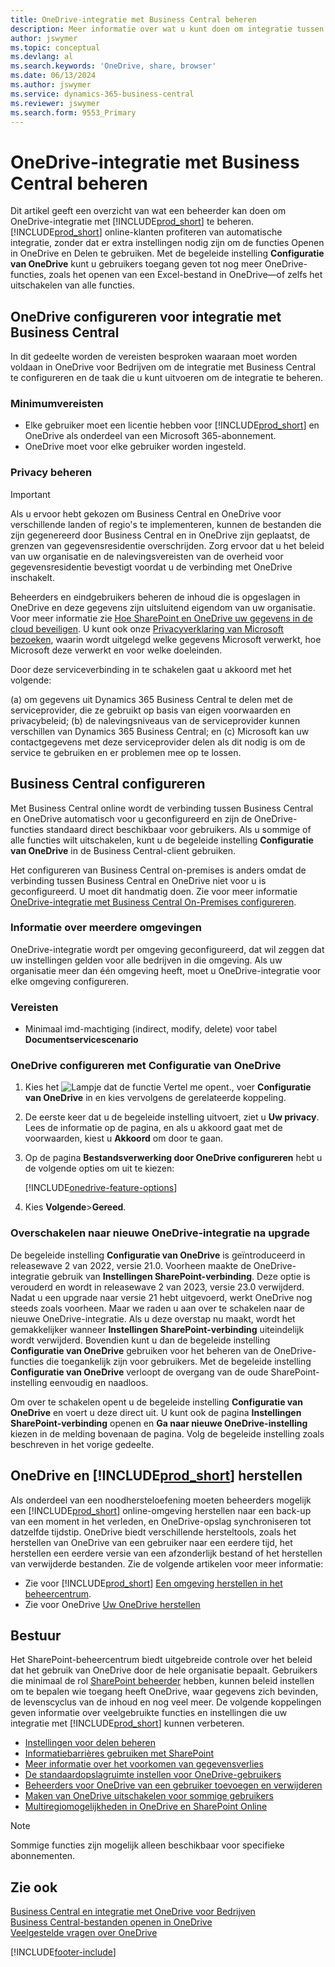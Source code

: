```yaml
---
title: OneDrive-integratie met Business Central beheren
description: Meer informatie over wat u kunt doen om integratie tussen Business Central en OneDrive te beheren.
author: jswymer
ms.topic: conceptual
ms.devlang: al
ms.search.keywords: 'OneDrive, share, browser'
ms.date: 06/13/2024
ms.author: jswymer
ms.service: dynamics-365-business-central
ms.reviewer: jswymer
ms.search.form: 9553_Primary
---
```

# <a name="managing-onedrive-integration-with-business-central"></a>OneDrive-integratie met Business Central beheren

Dit artikel geeft een overzicht van wat een beheerder kan doen om OneDrive-integratie met [!INCLUDE[prod_short](includes/prod_short.md)] te beheren. [!INCLUDE[prod_short](includes/prod_short.md)] online-klanten profiteren van automatische integratie, zonder dat er extra instellingen nodig zijn om de functies Openen in OneDrive en Delen te gebruiken. Met de begeleide instelling **Configuratie van OneDrive** kunt u gebruikers toegang geven tot nog meer OneDrive-functies, zoals het openen van een Excel-bestand in OneDrive&mdash;of zelfs het uitschakelen van alle functies.  

## <a name="configure-onedrive-for-integration-with-business-central"></a>OneDrive configureren voor integratie met Business Central

In dit gedeelte worden de vereisten besproken waaraan moet worden voldaan in OneDrive voor Bedrijven om de integratie met Business Central te configureren en de taak die u kunt uitvoeren om de integratie te beheren.

### <a name="minimum-requirements"></a>Minimumvereisten

* Elke gebruiker moet een licentie hebben voor [!INCLUDE[prod_short](includes/prod_short.md)] en OneDrive als onderdeel van een Microsoft 365-abonnement.
* OneDrive moet voor elke gebruiker worden ingesteld.

### <a name="managing-privacy"></a>Privacy beheren

> [!IMPORTANT]
> Als u ervoor hebt gekozen om Business Central en OneDrive voor verschillende landen of regio's te implementeren, kunnen de bestanden die zijn gegenereerd door Business Central en in OneDrive zijn geplaatst, de grenzen van gegevensresidentie overschrijden. Zorg ervoor dat u het beleid van uw organisatie en de nalevingsvereisten van de overheid voor gegevensresidentie bevestigt voordat u de verbinding met OneDrive inschakelt.

Beheerders en eindgebruikers beheren de inhoud die is opgeslagen in OneDrive en deze gegevens zijn uitsluitend eigendom van uw organisatie. Voor meer informatie zie [Hoe SharePoint en OneDrive uw gegevens in de cloud beveiligen](/sharepoint/safeguarding-your-data). U kunt ook onze [Privacyverklaring van Microsoft bezoeken](https://go.microsoft.com/fwlink/?LinkId=521839)<!--(https://privacy.microsoft.com/en-us/privacystatement)-->, waarin wordt uitgelegd welke gegevens Microsoft verwerkt, hoe Microsoft deze verwerkt en voor welke doeleinden.

Door deze serviceverbinding in te schakelen gaat u akkoord met het volgende:

(a) om gegevens uit Dynamics 365 Business Central te delen met de serviceprovider, die ze gebruikt op basis van eigen voorwaarden en privacybeleid; (b) de nalevingsniveaus van de serviceprovider kunnen verschillen van Dynamics 365 Business Central; en (c) Microsoft kan uw contactgegevens met deze serviceprovider delen als dit nodig is om de service te gebruiken en er problemen mee op te lossen.

## <a name="configure-business-central"></a>Business Central configureren

Met Business Central online wordt de verbinding tussen Business Central en OneDrive automatisch voor u geconfigureerd en zijn de OneDrive-functies standaard direct beschikbaar voor gebruikers. Als u sommige of alle functies wilt uitschakelen, kunt u de begeleide instelling **Configuratie van OneDrive** in de Business Central-client gebruiken.

Het configureren van Business Central on-premises is anders omdat de verbinding tussen Business Central en OneDrive niet voor u is geconfigureerd. U moet dit handmatig doen. Zie voor meer informatie [OneDrive-integratie met Business Central On-Premises configureren](admin-onedrive-integration-onpremises.md).

### <a name="about-multiple-environments"></a>Informatie over meerdere omgevingen

OneDrive-integratie wordt per omgeving geconfigureerd, dat wil zeggen dat uw instellingen gelden voor alle bedrijven in die omgeving. Als uw organisatie meer dan één omgeving heeft, moet u OneDrive-integratie voor elke omgeving configureren.

### <a name="prerequisites"></a>Vereisten

- Minimaal imd-machtiging (indirect, modify, delete) voor tabel **Documentservicescenario**

### <a name="configure-onedrive-using-onedrive-setup"></a>OneDrive configureren met Configuratie van OneDrive

1. Kies het ![Lampje dat de functie Vertel me opent.](media/ui-search/search_small.png "Vertel me wat u wilt doen"), voer **Configuratie van OneDrive** in en kies vervolgens de gerelateerde koppeling. 
2. De eerste keer dat u de begeleide instelling uitvoert, ziet u **Uw privacy**. Lees de informatie op de pagina, en als u akkoord gaat met de voorwaarden, kiest u **Akkoord** om door te gaan.
3. Op de pagina **Bestandsverwerking door OneDrive configureren** hebt u de volgende opties om uit te kiezen:

   [!INCLUDE[onedrive-feature-options](includes/onedrive-feature-options.md)]
4. Kies **Volgende**>**Gereed**.

### <a name="switching-to-new-onedrive-integration-after-upgrade"></a>Overschakelen naar nieuwe OneDrive-integratie na upgrade

De begeleide instelling **Configuratie van OneDrive** is geïntroduceerd in releasewave 2 van 2022, versie 21.0. Voorheen maakte de OneDrive-integratie gebruik van **Instellingen SharePoint-verbinding**. Deze optie is verouderd en wordt in releasewave 2 van 2023, versie 23.0 verwijderd. Nadat u een upgrade naar versie 21 hebt uitgevoerd, werkt OneDrive nog steeds zoals voorheen. Maar we raden u aan over te schakelen naar de nieuwe OneDrive-integratie. Als u deze overstap nu maakt, wordt het gemakkelijker wanneer **Instellingen SharePoint-verbinding** uiteindelijk wordt verwijderd. Bovendien kunt u dan de begeleide instelling **Configuratie van OneDrive** gebruiken voor het beheren van de OneDrive-functies die toegankelijk zijn voor gebruikers. Met de begeleide instelling **Configuratie van OneDrive** verloopt de overgang van de oude SharePoint-instelling eenvoudig en naadloos.

Om over te schakelen opent u de begeleide instelling **Configuratie van OneDrive** en voert u deze direct uit. U kunt ook de pagina **Instellingen SharePoint-verbinding** openen en **Ga naar nieuwe OneDrive-instelling** kiezen in de melding bovenaan de pagina. Volg de begeleide instelling zoals beschreven in het vorige gedeelte.

## <a name="restoring-onedrive-and-"></a>OneDrive en [!INCLUDE[prod_short](includes/prod_short.md)] herstellen

Als onderdeel van een noodhersteloefening moeten beheerders mogelijk een [!INCLUDE[prod_short](includes/prod_short.md)] online-omgeving herstellen naar een back-up van een moment in het verleden, en OneDrive-opslag synchroniseren tot datzelfde tijdstip. OneDrive biedt verschillende hersteltools, zoals het herstellen van OneDrive van een gebruiker naar een eerdere tijd, het herstellen een eerdere versie van een afzonderlijk bestand of het herstellen van verwijderde bestanden. Zie de volgende artikelen voor meer informatie:

* Zie voor [!INCLUDE[prod_short](includes/prod_short.md)] [Een omgeving herstellen in het beheercentrum](/dynamics365/business-central/dev-itpro/administration/tenant-admin-center-backup-restore).
* Zie voor OneDrive [Uw OneDrive herstellen](https://support.microsoft.com/en-us/office/restore-your-onedrive-fa231298-759d-41cf-bcd0-25ac53eb8a15?ui=en-us&rs=en-us&ad=us)

## <a name="governance"></a>Bestuur

Het SharePoint-beheercentrum biedt uitgebreide controle over het beleid dat het gebruik van OneDrive door de hele organisatie bepaalt. Gebruikers die minimaal de rol  [SharePoint beheerder](/entra/identity/role-based-access-control/permissions-reference#sharepoint-administrator) hebben, kunnen beleid instellen om te bepalen wie toegang heeft OneDrive, waar gegevens zich bevinden, de levenscyclus van de inhoud en nog veel meer. De volgende koppelingen geven informatie over veelgebruikte functies en instellingen die uw integratie met [!INCLUDE[prod_short](includes/prod_short.md)] kunnen verbeteren. 

* [Instellingen voor delen beheren](/sharepoint/turn-external-sharing-on-or-off)
* [Informatiebarrières gebruiken met SharePoint](/sharepoint/information-barriers)
* [Meer informatie over het voorkomen van gegevensverlies](/microsoft-365/compliance/dlp-learn-about-dlp)
* [De standaardopslagruimte instellen voor OneDrive-gebruikers](/onedrive/set-default-storage-space)
* [Beheerders voor OneDrive van een gebruiker toevoegen en verwijderen](/sharepoint/manage-user-profiles#add-and-remove-admins-for-a-users-onedrive)
* [Maken van OneDrive uitschakelen voor sommige gebruikers](/sharepoint/manage-user-profiles#disable-onedrive-creation-for-some-users)
* [Multiregiomogelijkheden in OneDrive en SharePoint Online](/microsoft-365/enterprise/multi-geo-capabilities-in-onedrive-and-sharepoint-online-in-microsoft-365)

> [!NOTE]
> Sommige functies zijn mogelijk alleen beschikbaar voor specifieke abonnementen.

## <a name="see-also"></a>Zie ook

[Business Central en integratie met OneDrive voor Bedrijven](across-onedrive-overview.md)  
[Business Central-bestanden openen in OneDrive](across-share-onedrive.md)  
[Veelgestelde vragen over OneDrive](admin-onedrive-faq.md)  

[!INCLUDE[footer-include](includes/footer-banner.md)]
